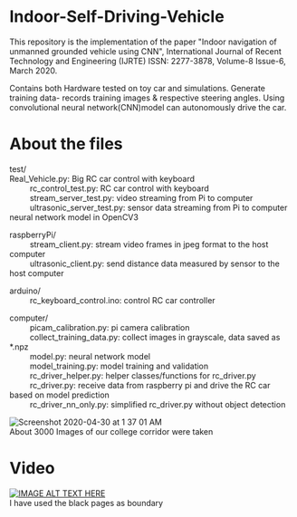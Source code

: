 # Indoor-Self-Driving-Vehicle
This repository is the implementation of the paper "Indoor navigation of unmanned grounded vehicle using CNN", International Journal of Recent Technology and Engineering (IJRTE)
ISSN: 2277-3878, Volume-8 Issue-6, March 2020.

Contains both Hardware tested on toy car and simulations. Generate training data- records training images & respective steering angles. Using convolutional neural network(CNN)model can autonomously drive the car.


# About the files
test/<br />
              Real_Vehicle.py: Big RC car control with keyboard<br />
    rc_control_test.py: RC car control with keyboard<br />
    stream_server_test.py: video streaming from Pi to computer<br />
    ultrasonic_server_test.py: sensor data streaming from Pi to computer neural network model in OpenCV3<br />

raspberryPi/<br />
    stream_client.py: stream video frames in jpeg format to the host computer<br />
    ultrasonic_client.py: send distance data measured by sensor to the host computer<br />

arduino/<br />
    rc_keyboard_control.ino: control RC car controller<br />

computer/<br />
    picam_calibration.py: pi camera calibration<br />
    collect_training_data.py: collect images in grayscale, data saved as *.npz<br />
    model.py: neural network model<br />
    model_training.py: model training and validation<br />
    rc_driver_helper.py: helper classes/functions for rc_driver.py<br />
    rc_driver.py: receive data from raspberry pi and drive the RC car based on model prediction<br />
    rc_driver_nn_only.py: simplified rc_driver.py without object detection<br />


![Screenshot 2020-04-30 at 1 37 01 AM](https://user-images.githubusercontent.com/40122399/80641812-1079fb80-8a83-11ea-9e38-f00abf96357b.png)
<br />
About 3000 Images of our college corridor were taken

# Video
[![IMAGE ALT TEXT HERE](https://img.youtube.com/vi/YQQlbH-sbFo/0.jpg)](https://www.youtube.com/watch?v=YQQlbH-sbFo)
<br/>
I have used the black pages as boundary
